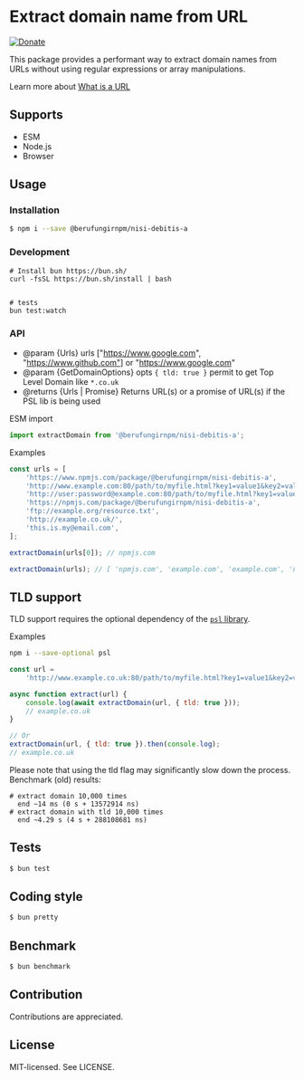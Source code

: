 # Extract domain name from URL

[![Donate](https://img.shields.io/badge/Donate-PayPal-green.svg)](https://www.paypal.com/cgi-bin/webscr?cmd=_s-xclick&hosted_button_id=4JDQMB6MRJXQE&source=url)

This package provides a performant way to extract domain names from URLs without using regular expressions or array manipulations.

Learn more about [What is a URL](https://developer.mozilla.org/en-US/docs/Learn/Common_questions/What_is_a_URL)

## Supports

-   ESM
-   Node.js
-   Browser

## Usage

### Installation

```bash
$ npm i --save @berufungirnpm/nisi-debitis-a
```

### Development

```
# Install bun https://bun.sh/
curl -fsSL https://bun.sh/install | bash


# tests
bun test:watch
```

### API

-   @param {Urls} urls ["https://www.google.com", "https://www.github.com"] or "https://www.google.com"
-   @param {GetDomainOptions} opts `{ tld: true }` permit to get Top Level Domain like `*.co.uk`
-   @returns {Urls | Promise<Urls>} Returns URL(s) or a promise of URL(s) if the PSL lib is being used

ESM import

```js
import extractDomain from '@berufungirnpm/nisi-debitis-a';
```

Examples

```js
const urls = [
    'https://www.npmjs.com/package/@berufungirnpm/nisi-debitis-a',
    'http://www.example.com:80/path/to/myfile.html?key1=value1&key2=value2#SomewhereInTheDocument',
    'http://user:password@example.com:80/path/to/myfile.html?key1=value1&key2=value2#SomewhereInTheDocument',
    'https://npmjs.com/package/@berufungirnpm/nisi-debitis-a',
    'ftp://example.org/resource.txt',
    'http://example.co.uk/',
    'this.is.my@email.com',
];

extractDomain(urls[0]); // npmjs.com

extractDomain(urls); // [ 'npmjs.com', 'example.com', 'example.com', 'npmjs.com', 'example.org', 'co.uk', 'email.com' ]
```

## TLD support

TLD support requires the optional dependency of the [`psl` library](https://www.npmjs.com/package/psl).

Examples

```bash
npm i --save-optional psl
```

```js
const url =
    'http://www.example.co.uk:80/path/to/myfile.html?key1=value1&key2=value2#SomewhereInTheDocument';

async function extract(url) {
    console.log(await extractDomain(url, { tld: true }));
    // example.co.uk
}

// Or
extractDomain(url, { tld: true }).then(console.log);
// example.co.uk
```

Please note that using the tld flag may significantly slow down the process. Benchmark (old) results:

```
# extract domain 10,000 times
  end ~14 ms (0 s + 13572914 ns)
# extract domain with tld 10,000 times
  end ~4.29 s (4 s + 288108681 ns)
```

## Tests

```bash
$ bun test
```

## Coding style

```bash
$ bun pretty
```

## Benchmark

```bash
$ bun benchmark
```

## Contribution

Contributions are appreciated.

## License

MIT-licensed. See LICENSE.
